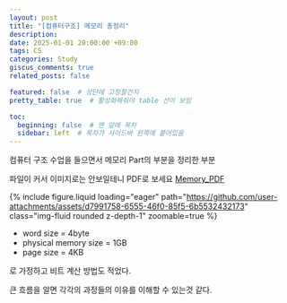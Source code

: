 ```yaml
---
layout: post
title: "[컴퓨터구조] 메모리 총정리"
description:
date: 2025-01-01 20:00:00 +09:00
tags: CS
categories: Study
giscus_comments: true
related_posts: false

featured: false  # 상단에 고정할건지
pretty_table: true  # 활성화해줘야 table 선이 보임

toc:
  beginning: false  # 맨 앞에 목차
  sidebar: left  # 목차가 사이드바 왼쪽에 붙어있음
---
```


컴퓨터 구조 수업을 들으면서 메모리 Part의 부분을 정리한 부분

파일이 커서 이미지로는 안보일테니 PDF로 보세요
<a href="/files/2025-01-01-memory/Memory_1.pdf">Memory_PDF</a>

{% include figure.liquid loading="eager" path="https://github.com/user-attachments/assets/d7991758-6555-46f0-85f5-6b5532432173" class="img-fluid rounded z-depth-1" zoomable=true %} 

- word size = 4byte
- physical memory size = 1GB
- page size = 4KB

로 가정하고 비트 계산 방법도 적었다.

큰 흐름을 알면 각각의 과정들의 이유를 이해할 수 있는것 같다.

